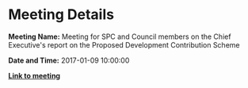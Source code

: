 # Meeting Details

**Meeting Name:** Meeting for SPC and Council members on the Chief Executive's report on the Proposed Development Contribution Scheme

**Date and Time:** 2017-01-09 10:00:00

**<a href="https://www.limerick.ie/council/whats-on/meeting-spc-and-council-members-chief-executives-report-proposed-development" target="_blank">Link to meeting</a>**
